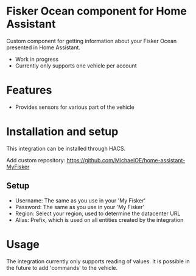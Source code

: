 # Fisker Ocean component for Home Assistant

Custom component for getting information about your Fisker Ocean presented in Home Assistant.

- Work in progress
- Currently only supports one vehicle per account

# Features
- Provides sensors for various part of the vehicle

# Installation and setup
This integration can be installed through HACS.

Add custom repository: https://github.com/MichaelOE/home-assistant-MyFisker

## Setup
- Username: The same as you use in your 'My Fisker'
- Password: The same as you use in your 'My Fisker'
- Region: Select your region, used to determine the datacenter URL
- Alias: Prefix, which is used on all entities created by the integration

# Usage
The integration currently only supports reading of values.
It is possible in the future to add 'commands' to the vehicle.
